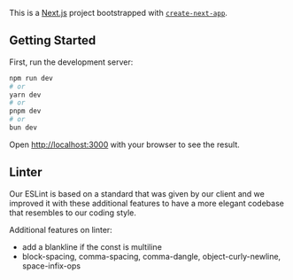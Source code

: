 This is a [Next.js](https://nextjs.org/) project bootstrapped with [`create-next-app`](https://github.com/vercel/next.js/tree/canary/packages/create-next-app).

## Getting Started

First, run the development server:

```bash
npm run dev
# or
yarn dev
# or
pnpm dev
# or
bun dev
```

Open [http://localhost:3000](http://localhost:3000) with your browser to see the result.

## Linter
Our ESLint is based on a standard that was given by our client and we improved it with these additional features to have a more elegant codebase that resembles to our coding style.

Additional features on linter: 
- add a blankline if the const is multiline
-  block-spacing, comma-spacing, comma-dangle, object-curly-newline, space-infix-ops
